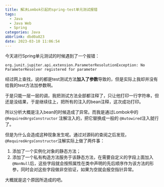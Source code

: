 ```yaml
---
title: 解决Lombok引起的spring-test单元测试报错
tags:
  - Java
  - Java Web
  - Spring
categories: Java
abbrlink: dbd0a823
date: 2023-03-10 11:06:54
---
```


今天进行Spring单元测试的时候遇到了一个报错：

`org.junit.jupiter.api.extension.ParameterResolutionException: No ParameterResolver registered for parameter`

经过网上查找，说的都是test测试方法**加入了参数**导致的，但是实际上我却并没有给我的test方法加参数啊。

于是只能一层一层的调，我把测试方法全部都注释了，只让他打印一行字符串，但还是没结果，于是继续往上，把所有的注入的bean注释，这次成功打印。

所以分析大概是注入bean的时候造成了异常。而我是通过Lombok中的 `@RequiredArgsConstructor` 注解注入的，把它替换成一般的 `@Autowired`注入就行了。

但是为什么会造成这种现象发生呢。通过对源码的查阅之后发现，<code>@RequiredArgsConstructor</code>注解实际上做了两件事：

1. 添加了一个实例化对象的静态方法；
2. 添加了一个私有构造方法服务于该静态方法，在需要自定义的字段上面加入<code>@NonNull</code>后，这些字段就会按照属性在类中声明的先后顺序作为该方法的形参，同时会对这些字段做非空验证，如果为空就会报空指针异常。

大概就是这个原因所造成的吧。